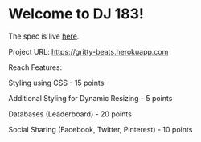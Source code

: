 Welcome to DJ 183!
=========================

The spec is live [here](https://eecs183.github.io/dj183/).

Project URL: https://gritty-beats.herokuapp.com

Reach Features:

Styling using CSS - 15 points

Additional Styling for Dynamic Resizing - 5 points

Databases (Leaderboard) - 20 points

Social Sharing (Facebook, Twitter, Pinterest) - 10 points

